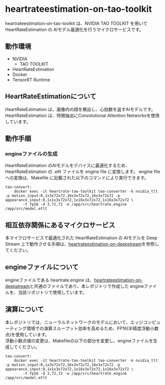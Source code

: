 # heartrateestimation-on-tao-toolkit
heartrateestimation-on-tao-toolkit は、NVIDIA TAO TOOLKIT を用いて HeartRateEstimation の AIモデル最適化を行うマイクロサービスです。  

## 動作環境
- NVIDIA 
    - TAO TOOLKIT
- HeartRateEstimation
- Docker
- TensorRT Runtime

## HeartRateEstimationについて
HeartRateEstimation は、画像内の顔を検出し、心拍数を返すAIモデルです。  
HeartRateEstimation は、特徴抽出にConvolutional Attention Networksを使用しています。  

## 動作手順

### engineファイルの生成
HeartRateEstimation のAIモデルをデバイスに最適化するため、HeartRateEstimation の .etlt ファイルを engine file に変換します。
engine fileへの変換は、Makefile に記載された以下のコマンドにより実行できます。

```
tao-convert:
	docker exec -it heartrate-tao-toolkit tao-converter -k nvidia_tlt -p motion_input:0,1x3x72x72,16x3x72x72,16x3x72x72 -p appearance_input:0,1x1x3x72x72,1x16x3x72x72,1x16x3x72x72 \
		-t fp16 -d 3,72,72 -e /app/src/heartrate.engine /app/src/model.etlt
```

## 相互依存関係にあるマイクロサービス  
本マイクロサービスで最適化された HeartRateEstimation の AIモデルを Deep Stream 上で動作させる手順は、[heartrateestimation-on-deepstream](https://github.com/latonaio/heartrateestimation-on-deepstream)を参照してください。  

## engineファイルについて
engineファイルである heartrate.engine は、[heartrateestimation-on-deepstream](https://github.com/latonaio/heartrateestimation-on-deepstream)と共通のファイルであり、本レポジトリで作成した engineファイルを、当該リポジトリで使用しています。  

## 演算について
本レポジトリでは、ニューラルネットワークのモデルにおいて、エッジコンピューティング環境での演算スループット効率を高めるため、FP16(半精度浮動小数点)を使用しています。  
浮動小数点値の変更は、Makefileの以下の部分を変更し、engineファイルを生成してください。

```
tao-convert:
	docker exec -it heartrate-tao-toolkit tao-converter -k nvidia_tlt -p motion_input:0,1x3x72x72,16x3x72x72,16x3x72x72 -p appearance_input:0,1x1x3x72x72,1x16x3x72x72,1x16x3x72x72 \
		-t fp16 -d 3,72,72 -e /app/src/heartrate.engine /app/src/model.etlt
```